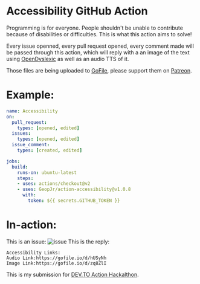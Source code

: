 # Accessibility GitHub Action

Programming is for everyone. People shouldn't be unable to contribute because of disabilities or difficulties.
This is what this action aims to solve!

Every issue openned, every pull request opened, every comment made will be passed through this action, which will
reply with a an image of the text using [OpenDyslexic](https://opendyslexic.org/) as well as an audio TTS of it.

Those files are being uploaded to [GoFile](https://gofile.io/welcome), please support them on [Patreon](https://www.patreon.com/gofile).

# Example:

```yml
name: Accessibility
on:
  pull_request:
    types: [opened, edited]
  issues:
    types: [opened, edited]
  issue_comment:
    types: [created, edited]

jobs:
  build:
    runs-on: ubuntu-latest
    steps:
    - uses: actions/checkout@v2
    - uses: GeopJr/action-accessibility@v1.0.8
      with:
        token: ${{ secrets.GITHUB_TOKEN }}
```

# In-action:

This is an issue: 
![issue](https://i.postimg.cc/4NdJL2wt/2020-08-20-23-45.png)
This is the reply:
```
Accessibility Links:
Audio Link:https://gofile.io/d/hUSyNh
Image Link:https://gofile.io/d/zq8ZlI
```

This is my submission for [DEV.TO Action Hackalthon](https://dev.to/devteam/announcing-the-github-actions-hackathon-on-dev-3ljn). 
